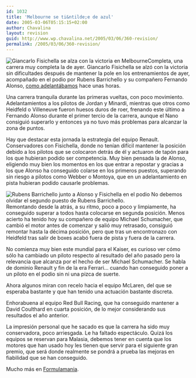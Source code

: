 ```yaml
---
id: 1032
title: 'Melbourne se ti&ntilde;e de azul'
date: 2005-03-06T05:15:15+02:00
author: Chavalina
layout: revision
guid: http://www.wp.chavalina.net/2005/03/06/360-revision/
permalink: /2005/03/06/360-revision/
---
```

<img class="imgizqda" src="http://www.formulamania.com/img/fotos/fisico-melbourne-podio.jpg" alt="Giancarlo Fisichella se alza con la victoria en Melbourne" />Completa, una carrera muy completa la de ayer. Giancarlo Fisichella se alzó con la victoria sin dificultades después de mantener la pole en los entrenamientos de ayer, acompa&ntilde;ado en el podio por Rubens Barrichello y su compa&ntilde;ero Fernando Alonso, <a href="http://www.formulamania.com/news/comentar.php?idpost=386" target="_blank">como adelantábamos</a> hace unas horas.

Una carrera tranquila durante las primeras vueltas, con poco movimiento. Adelantamientos a los pilotos de Jordan y Minardi, mientras que otros como Heidfeld o Villeneuve fueron huesos duros de roer, frenando este último a Fernando Alonso durante el primer tercio de la carrera, aunque el Nano consiguió superarlo y entonces ya no tuvo más problemas para alcanzar la zona de puntos.

Hay que destacar esta jornada la estrategia del equipo Renault. Conservadores con Fisichella, donde no tenían difícil mantener la posición debido a los pilotos que se colocaron detrás de él y actuaron de tapón para los que hubieran podido ser competencia. Muy bien pensada la de Alonso, eligiendo muy bien los momentos en los que entrar a repostar y gracias a los que Alonso ha conseguido colarse en los primeros puestos, superando sin riesgo a pilotos como Webber o Montoya, que en un adelantamiento en pista hubieran podido causarle problemas.

<img class="imgizqda" src="http://www.formulamania.com/img/fotos/barrichello-melbourne-podio.jpg" alt="Rubens Barrichello junto a Alonso y Fisichella en el podio" /> No debemos olvidar el segundo puesto de Rubens Barrichello.  
Remontando desde la atrás, a su ritmo, poco a poco y limpiamente, ha conseguido superar a todos hasta colocarse en segunda posición. Menos acierto ha tenido hoy su compa&ntilde;ero de equipo Michael Schumacher, que cambió el motor antes de comenzar y salió muy retrasado, consiguió remontar hasta la décima posición, pero que tras un encontronazo con Heidfeld tras salir de boxes acabó fuera de pista y fuera de la carrera.

No comienza muy bien este mundial para el Kaiser, es curioso ver cómo sólo ha cambiado un piloto respecto al resultado del a&ntilde;o pasado pero la relevancia que alcanza por el hecho de ser Michael Schumacher. Se habla de dominio Renault y fin de la era Ferrari… cuando han conseguido poner a un piloto en el podio sin ni una pizca de suerte.

Ahora algunos miran con recelo hacia el equipo McLaren, del que se esperaba bastante y que han tenido una actuación bastante discreta.

Enhorabuena al equipo Red Bull Racing, que ha conseguido mantener a David Coulthard en cuarta posición, de lo mejor considerando sus resultados el a&ntilde;o anterior.

La impresión personal que he sacado es que la carrera ha sido muy conservadora, poco arriesgada. Le ha faltado espectáculo. Quizá los equipos se reservan para Malasia, debemos tener en cuenta que los motores que han usado hoy les tienen que servir para el siguiente gran premio, que será donde realmente se pondrá a prueba las mejoras en fiabilidad que se han conseguido.

Mucho más en <a href="http://www.formulamania.com" target="_blank">Formulamania</a>.